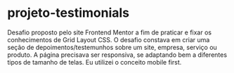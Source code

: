 # projeto-testimonials
Desafio proposto pelo site Frontend Mentor a fim de praticar e fixar os conhecimentos de Grid Layout CSS.
O desafio constava em criar uma seção de depoimentos/testemunhos sobre um site, empresa, serviço ou produto. 
A página precisava ser responsiva, se adaptando bem a diferentes tipos de tamanho de telas. Eu utilizei o conceito mobile first.          
